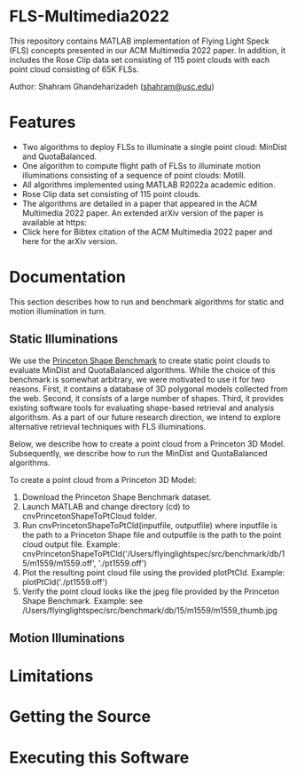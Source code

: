 # FLS-Multimedia2022
This repository contains MATLAB implementation of Flying Light Speck (FLS) concepts presented in our ACM Multimedia 2022 paper.  In addition, it includes the Rose Clip data set consisting of 115 point clouds with each point cloud consisting of 65K FLSs.  

Author:  Shahram Ghandeharizadeh (shahram@usc.edu)

# Features

  * Two algorithms to deploy FLSs to illuminate a single point cloud:  MinDist and QuotaBalanced.
  * One algorithm to compute flight path of FLSs to illuminate motion illuminations consisting of a sequence of point clouds:  Motill.
  * All algorithms implemented using MATLAB R2022a academic edition. 
  * Rose Clip data set consisting of 115 point clouds.
  * The algorithms are detailed in a paper that appeared in the ACM Multimedia 2022 paper.  An extended arXiv version of the paper is available at https:
  * Click here for Bibtex citation of the ACM Multimedia 2022 paper and here for the arXiv version.

# Documentation

This section describes how to run and benchmark algorithms for static and motion illumination in turn.

## Static Illuminations

We use the [Princeton Shape Benchmark](https://shape.cs.princeton.edu/benchmark/) to create static point clouds to evaluate MinDist and QuotaBalanced algorithms.  While the choice of this benchmark is somewhat arbitrary, we were motivated to use it for two reasons.  First, it contains a database of 3D polygonal models collected from the web.  Second, it consists of a large number of shapes.  Third, it provides existing software tools for evaluating shape-based retrieval and analysis algorithsm.  As a part of our future research direction, we intend to explore alternative retrieval techniques with FLS illuminations.  

Below, we describe how to create a point cloud from a Princeton 3D Model.  Subsequently, we describe how to run the MinDist and QuotaBalanced algorithms. 

To create a point cloud from a Princeton 3D Model:
1. Download the Princeton Shape Benchmark dataset.
2. Launch MATLAB and change directory (cd) to cnvPrincetonShapeToPtCloud folder.
3. Run cnvPrincetonShapeToPtCld(inputfile, outputfile) where inputfile is the path to a Princeton Shape file and outputfile is the path to the point cloud output file.  Example:  cnvPrincetonShapeToPtCld('/Users/flyinglightspec/src/benchmark/db/15/m1559/m1559.off', './pt1559.off')
4. Plot the resulting point cloud file using the provided plotPtCld.  Example:  plotPtCld('./pt1559.off')
5. Verify the point cloud looks like the jpeg file provided by the Princeton Shape Benchmark.  Example:  see /Users/flyinglightspec/src/benchmark/db/15/m1559/m1559_thumb.jpg


## Motion Illuminations

# Limitations

# Getting the Source

# Executing this Software
